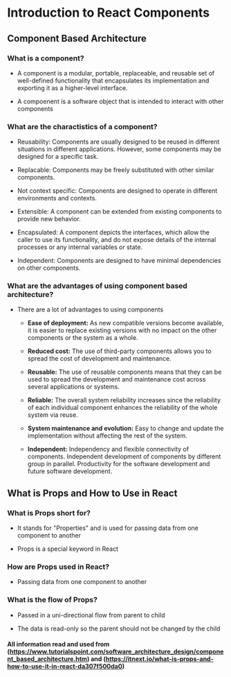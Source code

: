 # Introduction to React Components

## Component Based Architecture

### What is a component?
  
- A component is a modular, portable, replaceable, and reusable set of well-defined functionality that encapsulates its implementation and exporting it as a higher-level interface.

- A compoenent is a software object that is intended to interact with other components

### What are the charactistics of a component?

- Reusability: Components are usually designed to be reused in different situations in different applications. However, some components may be designed for a specific task.

- Replacable: Components may be freely substituted with other similar components.

- Not context specific: Components are designed to operate in different environments and contexts.

- Extensible: A component can be extended from existing components to provide new behavior.

- Encapsulated: A component depicts the interfaces, which allow the caller to use its functionality, and do not expose details of the internal processes or any internal variables or state.

- Independent: Components are designed to have minimal dependencies on other components.

### What are the advantages of using component based architecture?

- There are a lot of advantages to using components

  - **Ease of deployment:** As new compatible versions become available, it is easier to replace existing versions with no impact on the other components or the system as a whole.

  - **Reduced cost:** The use of third-party components allows you to spread the cost of development and maintenance.

  - **Reusable:** The use of reusable components means that they can be used to spread the development and maintenance cost across several applications or systems.

  - **Reliable:** The overall system reliability increases since the reliability of each individual component enhances the reliability of the whole system via reuse.

  - **System maintenance and evolution:** Easy to change and update the implementation without affecting the rest of the system.

  - **Independent:** Independency and flexible connectivity of components. Independent development of components by different group in parallel. Productivity for the software development and future software development.
  
## What is Props and How to Use in React

### What is Props short for?

- It stands for "Properties" and is used for passing data from one component to another

- Props is a special keyword in React

### How are Props used in React?

- Passing data from one component to another

### What is the flow of Props?

- Passed in a uni-directional flow from parent to child

- The data is read-only so the parent should not be changed by the child

#### All information read and used from (https://www.tutorialspoint.com/software_architecture_design/component_based_architecture.htm) and (https://itnext.io/what-is-props-and-how-to-use-it-in-react-da307f500da0)
